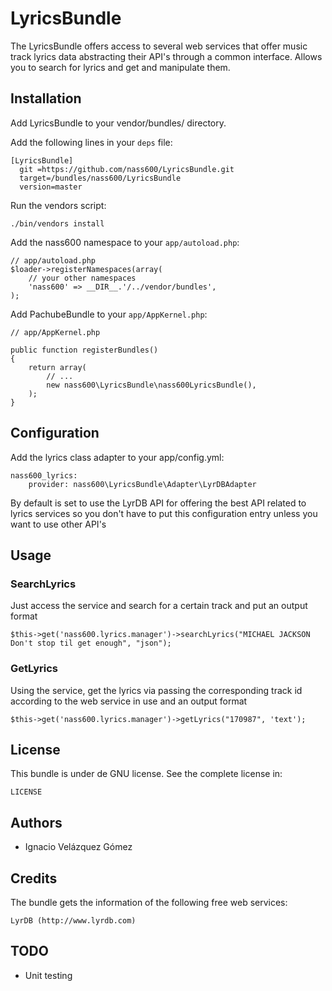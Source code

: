 LyricsBundle
==================

The LyricsBundle offers access to several web services that offer music track lyrics data abstracting their API's
through a common interface. Allows you to search for lyrics and get and manipulate them.


Installation
------------

Add LyricsBundle to your vendor/bundles/ directory.

Add the following lines in your ``deps`` file:

    [LyricsBundle]
      git =https://github.com/nass600/LyricsBundle.git
      target=/bundles/nass600/LyricsBundle
      version=master

Run the vendors script:

    ./bin/vendors install

Add the nass600 namespace to your `app/autoload.php`:

    // app/autoload.php
    $loader->registerNamespaces(array(
        // your other namespaces
        'nass600' => __DIR__.'/../vendor/bundles',
    );


Add PachubeBundle to your `app/AppKernel.php`:

    // app/AppKernel.php

    public function registerBundles()
    {
        return array(
            // ...
            new nass600\LyricsBundle\nass600LyricsBundle(),
        );
    }

Configuration
-------------

Add the lyrics class adapter to your app/config.yml:

	nass600_lyrics:
        provider: nass600\LyricsBundle\Adapter\LyrDBAdapter


By default is set to use the LyrDB API for offering the best API related to lyrics services so you don't have to put
this configuration entry unless you want to use other API's


Usage
-----

### SearchLyrics

Just access the service and search for a certain track and put an output format

	$this->get('nass600.lyrics.manager')->searchLyrics("MICHAEL JACKSON Don't stop til get enough", "json");

### GetLyrics

Using the service, get the lyrics via passing the corresponding track id according to the web service in use and an
output format

	$this->get('nass600.lyrics.manager')->getLyrics("170987", 'text');

License
-------

This bundle is under de GNU license. See the complete license in:

    LICENSE

Authors
-------

- Ignacio Velázquez Gómez

Credits
-------

The bundle gets the information of the following free web services:

	LyrDB (http://www.lyrdb.com)

TODO
----

- Unit testing
